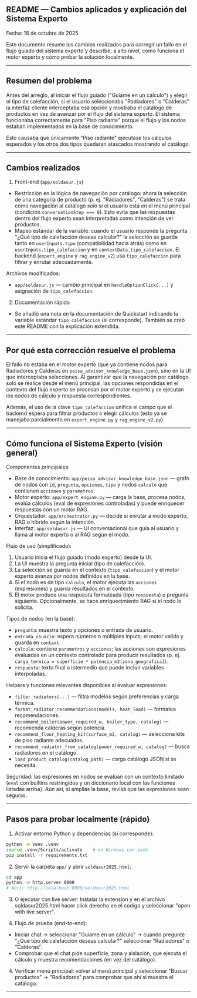 ## README — Cambios aplicados y explicación del Sistema Experto

Fecha: 18 de octubre de 2025

Este documento resume los cambios realizados para corregir un fallo en el flujo guiado del sistema experto y describe, a alto nivel, cómo funciona el motor experto y cómo probar la solución localmente.

---

## Resumen del problema

Antes del arreglo, al iniciar el flujo guiado ("Guíame en un cálculo") y elegir el tipo de calefacción, si el usuario seleccionaba "Radiadores" o "Calderas" la interfaz cliente interceptaba esa opción y mostraba el catálogo de productos en vez de avanzar por el flujo del sistema experto. El sistema funcionaba correctamente para "Piso radiante" porque el flujo y los nodos estaban implementados en la base de conocimiento.

Esto causaba que únicamente "Piso radiante" ejecutase los cálculos esperados y los otros dos tipos quedaran atascados mostrando el catálogo.

---

## Cambios realizados

1) Front-end (`app/soldasur.js`)
- Restricción en la lógica de navegación por catálogo: ahora la selección de una categoría de producto (p. ej. "Radiadores", "Calderas") se trata como navegación al catálogo *solo* si el usuario está en el menú principal (condición `conversationStep === 0`). Esto evita que las respuestas dentro del flujo experto sean interpretadas como intención de ver productos.
- Mapeo estándar de la variable: cuando el usuario responde la pregunta "¿Qué tipo de calefacción deseas calcular?" la selección se guarda tanto en `userInputs.tipo` (compatibilidad hacia atrás) como en `userInputs.tipo_calefaccion` y en `contextData.tipo_calefaccion`. El backend (`expert_engine` y `rag_engine_v2`) usa `tipo_calefaccion` para filtrar y enrutar adecuadamente.

Archivos modificados:
- `app/soldasur.js` — cambio principal en `handleOptionClick(...)` y asignación de `tipo_calefaccion`.

2) Documentación rápida
- Se añadió una nota en la documentación de Quickstart indicando la variable estándar `tipo_calefaccion` (si corresponde). También se creó este README con la explicación extendida.

---

## Por qué esta corrección resuelve el problema

El fallo no estaba en el motor experto (que ya contiene nodos para Radiadores y Calderas en `peisa_advisor_knowledge_base.json`), sino en la UI que interceptaba selecciones. Al garantizar que la navegación por catálogo solo se realice desde el menú principal, las opciones respondidas en el contexto del flujo experto se procesan por el motor experto y se ejecutan los nodos de cálculo y respuesta correspondientes.

Además, el uso de la clave `tipo_calefaccion` unifica el campo que el backend espera para filtrar productos o elegir cálculos (esto ya se manejaba parcialmente en `expert_engine.py` y `rag_engine_v2.py`).

---

## Cómo funciona el Sistema Experto (visión general)

Componentes principales:
- Base de conocimiento: `app/peisa_advisor_knowledge_base.json` — grafo de nodos con `id`, `pregunta`, `opciones`, `tipo` y nodos `calculo` que contienen `acciones` y `parametros`.
- Motor experto: `app/expert_engine.py` — carga la base, procesa nodos, evalúa cálculos (eval de expresiones controladas) y puede enriquecer respuestas con un motor RAG.
- Orquestador: `app/orchestrator.py` — decide si enrutar a modo experto, RAG o híbrido según la intención.
- Interfaz: `app/soldasur.js` — UI conversacional que guía al usuario y llama al motor experto o al RAG según el modo.

Flujo de uso (simplificado):
1. Usuario inicia el flujo guiado (modo experto) desde la UI.
2. La UI muestra la pregunta inicial (tipo de calefacción).
3. La selección se guarda en el contexto (`tipo_calefaccion`) y el motor experto avanza por nodos definidos en la base.
4. Si el nodo es de tipo `calculo`, el motor ejecuta las `acciones` (expresiones) y guarda resultados en el contexto.
5. El motor produce una respuesta formateada (tipo `respuesta`) o pregunta siguiente. Opcionalmente, se hace enriquecimiento RAG si el nodo lo solicita.

Tipos de nodos (en la base):
- `pregunta`: muestra texto y opciones o entrada de usuario.
- `entrada_usuario`: espera números o múltiples inputs; el motor valida y guarda en `context`.
- `calculo`: contiene `parametros` y `acciones`; las acciones son expresiones evaluadas en un contexto controlado para producir resultados (p. ej. `carga_termica = superficie * potencia_m2[zona_geografica]`).
- `respuesta`: texto final o intermedio que puede incluir variables interpoladas.

Helpers y funciones relevantes disponibles al evaluar expresiones:
- `filter_radiators(...)` — filtra modelos según preferencias y carga térmica.
- `format_radiator_recommendations(models, heat_load)` — formatea recomendaciones.
- `recommend_boiler(power_required_w, boiler_type, catalog)` — recomienda calderas según potencia.
- `recommend_floor_heating_kit(surface_m2, catalog)` — selecciona kits de piso radiante adecuados.
- `recommend_radiator_from_catalog(power_required_w, catalog)` — busca radiadores en el catálogo.
- `load_product_catalog(catalog_path)` — carga catálogo JSON si se necesita.

Seguridad: las expresiones en nodos se evalúan con un contexto limitado (`eval` con builtins restringidos y un diccionario local con las funciones listadas arriba). Aún así, si ampliás la base, revisá que las expresiones sean seguras.

---

## Pasos para probar localmente (rápido)

1. Activar entorno Python y dependencias (si corresponde):
```bash
python -m venv .venv
source .venv/Scripts/activate    # en Windows con bash
pip install -r requirements.txt
```
2. Servir la carpeta `app/` y abrir `soldasur2025.html`:
```bash
cd app
python -m http.server 8000
# Abrir http://localhost:8000/soldasur2025.html
```
3. O ejecutar con live server:
Instalar la extension y en el archivo soldasur2025.html hacer click derecho en el codigo y seleccionar "open with live server". 


4. Flujo de prueba (end-to-end):
- Iniciar chat → seleccionar "Guíame en un cálculo" → cuando pregunte "¿Qué tipo de calefacción deseas calcular?" seleccionar "Radiadores" o "Calderas".
- Comprobar que el chat pide superficie, zona y aislación, que ejecuta el cálculo y muestra recomendaciones (en vez del catálogo).
4. Verificar menú principal: volver al menú principal y seleccionar "Buscar productos" → "Radiadores" para comprobar que ahí sí muestra el catálogo.

---

